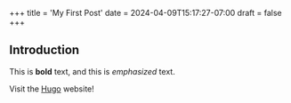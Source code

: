 +++
title = 'My First Post' 
date = 2024-04-09T15:17:27-07:00 
draft = false
+++

## Introduction

This is **bold** text, and this is *emphasized* text.

Visit the [Hugo](https://gohugo.io) website!

